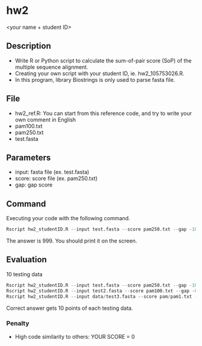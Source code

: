 # hw2
<your name + student ID>
## Description

* Write R or Python script to calculate the sum-of-pair score (SoP) of the multiple sequence alignment.
* Creating your own script with your student ID, ie. hw2_105753026.R.
* In this program, library Biostrings is only used to parse fasta file.

## File

* hw2_ref.R: You can start from this reference code, and try to write your own comment in English
* pam100.txt
* pam250.txt
* test.fasta

## Parameters

* input: fasta file (ex. test.fasta)
* score: score file (ex. pam250.txt)
* gap: gap score

## Command

Executing your code with the following command.

```R
Rscript hw2_studentID.R --input test.fasta --score pam250.txt --gap -10
```
The answer is 999. You should print it on the screen.

## Evaluation

10 testing data

```R
Rscript hw2_studentID.R --input test.fasta --score pam250.txt --gap -10
Rscript hw2_studentID.R --input test2.fasta --score pam100.txt --gap -8
Rscript hw2_studentID.R --input data/test3.fasta --score pam/pam1.txt --gap -5
```

Correct answer gets 10 points of each testing data.

### Penalty

* High code similarity to others: YOUR SCORE = 0

